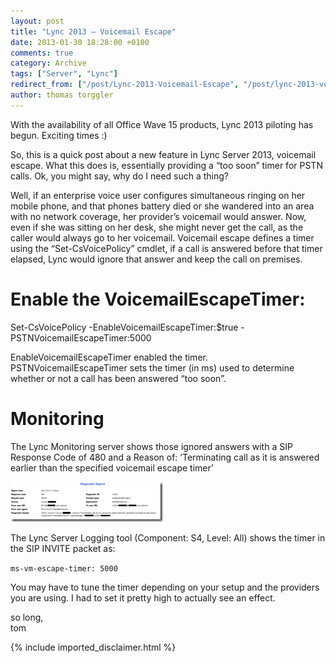 ```yaml
---
layout: post
title: "Lync 2013 – Voicemail Escape"
date: 2013-01-30 18:28:00 +0100
comments: true
category: Archive
tags: ["Server", "Lync"]
redirect_from: ["/post/Lync-2013-Voicemail-Escape", "/post/lync-2013-voicemail-escape"]
author: thomas torggler
---
```

<!-- more -->
<p>With the availability of all Office Wave 15 products, Lync 2013 piloting has begun. Exciting times :)</p>
<p>So, this is a quick post about a new feature in Lync Server 2013, voicemail escape. What this does is, essentially providing a &ldquo;too soon&rdquo; timer for PSTN calls. Ok, you might say, why do I need such a thing?</p>
<p>Well, if an enterprise voice user configures simultaneous ringing on her mobile phone, and that phones battery died or she wandered into an area with no network coverage, her provider&rsquo;s voicemail would answer. Now, even if she was sitting on her desk, she might never get the call, as the caller would always go to her voicemail. Voicemail escape defines a timer using the &ldquo;Set-CsVoicePolicy&rdquo; cmdlet, if a call is answered before that timer elapsed, Lync would ignore that answer and keep the call on premises.</p>
<h1>Enable the VoicemailEscapeTimer:</h1>
<p>Set-CsVoicePolicy -EnableVoicemailEscapeTimer:$true -PSTNVoicemailEscapeTimer:5000</p>
<p>EnableVoicemailEscapeTimer enabled the timer. <br />PSTNVoicemailEscapeTimer sets the timer (in ms) used to determine whether or not a call has been answered &ldquo;too soon&rdquo;.</p>
<h1>Monitoring</h1>
<p>The Lync Monitoring server shows those ignored answers with a SIP Response Code of 480 and a Reason of: &rsquo;Terminating call as it is answered earlier than the specified voicemail escape timer&rsquo;</p>
<p><a href="/assets/archive/image_484.png"><img style="display: inline; border-width: 0px;" title="image" src="/assets/archive/image_thumb_482.png" alt="image" width="244" height="64" border="0" /></a></p>
<p>The Lync Server Logging tool (Component: S4, Level: All) shows the timer in the SIP INVITE packet as:</p>
<p><code>ms-vm-escape-timer: 5000</code></p>
<p>You may have to tune the timer depending on your setup and the providers you are using. I had to set it pretty high to actually see an effect.</p>
<p>so long, <br />tom</p>
{% include imported_disclaimer.html %}
